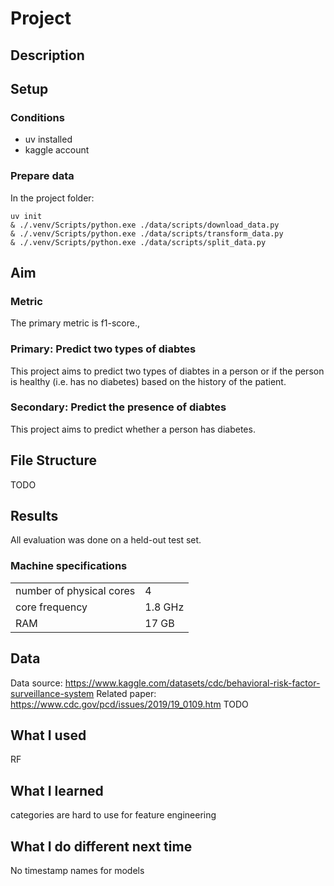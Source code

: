 
# Project

## Description

## Setup

### Conditions

* uv installed
* kaggle account

### Prepare data

In the project folder:

```
uv init
& ./.venv/Scripts/python.exe ./data/scripts/download_data.py
& ./.venv/Scripts/python.exe ./data/scripts/transform_data.py
& ./.venv/Scripts/python.exe ./data/scripts/split_data.py
```

## Aim

### Metric

The primary metric is f1-score.,

### Primary: Predict two types of diabtes

This project aims to predict two types of diabtes in a person or if the person is healthy (i.e. has no diabetes) based on the history of the patient.

### Secondary: Predict the presence of diabtes

This project aims to predict whether a person has diabetes.

## File Structure

TODO

## Results

All evaluation was done on a held-out test set.

### Machine specifications

| | |
| - | - |
| number of physical cores | 4 |
| core frequency | 1.8 GHz |
| RAM | 17 GB |

## Data

Data source: <https://www.kaggle.com/datasets/cdc/behavioral-risk-factor-surveillance-system>
Related paper: <https://www.cdc.gov/pcd/issues/2019/19_0109.htm>
TODO

## What I used

RF

## What I learned

categories are hard to use for feature engineering

## What I do different next time

No timestamp names for models